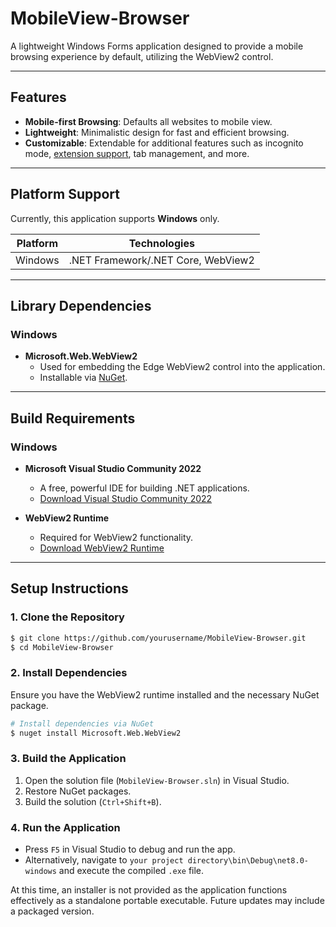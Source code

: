 # MobileView-Browser

A lightweight Windows Forms application designed to provide a mobile browsing experience by default, utilizing the WebView2 control.

---

## Features
- **Mobile-first Browsing**: Defaults all websites to mobile view.
- **Lightweight**: Minimalistic design for fast and efficient browsing.
- **Customizable**: Extendable for additional features such as incognito mode, [extension support](#extension-support), tab management, and more.

---

## Platform Support

Currently, this application supports **Windows** only.

| Platform | Technologies          |
|----------|-----------------------|
| Windows  | .NET Framework/.NET Core, WebView2 |

---

## Library Dependencies

### Windows
- **Microsoft.Web.WebView2**
  - Used for embedding the Edge WebView2 control into the application.
  - Installable via [NuGet](https://www.nuget.org/packages/Microsoft.Web.WebView2).

---

## Build Requirements

### Windows
- **Microsoft Visual Studio Community 2022**
  - A free, powerful IDE for building .NET applications.
  - [Download Visual Studio Community 2022](https://visualstudio.microsoft.com/vs/community/)

- **WebView2 Runtime**
  - Required for WebView2 functionality.
  - [Download WebView2 Runtime](https://developer.microsoft.com/en-us/microsoft-edge/webview2/#download-section)

---

## Setup Instructions

### 1. Clone the Repository
```bash
$ git clone https://github.com/yourusername/MobileView-Browser.git
$ cd MobileView-Browser
```

### 2. Install Dependencies
Ensure you have the WebView2 runtime installed and the necessary NuGet package.
```bash
# Install dependencies via NuGet
$ nuget install Microsoft.Web.WebView2
```

### 3. Build the Application
1. Open the solution file (`MobileView-Browser.sln`) in Visual Studio.
2. Restore NuGet packages.
3. Build the solution (`Ctrl+Shift+B`).

### 4. Run the Application
- Press `F5` in Visual Studio to debug and run the app.
- Alternatively, navigate to `your project directory\bin\Debug\net8.0-windows` and execute the compiled `.exe` file.

At this time, an installer is not provided as the application functions effectively as a standalone portable executable. Future updates may include a packaged version.

